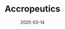 ---  
layout: startup_page  
title: "Accropeutics"  
id: "accropeutics.com"  
permalink: "/accropeuticsaccropeutics.com03142025/"  
website: "http://www.accropeutics.com/"  
funding_round: "Series B+"  
funding_amount: "$12M"  
investors: "Shenzhen Capital Group (SCGC), Morningside Ventures, Leader Venture Investment (SZTI), Hefei Sci-Tec Venture Capital (HFST)"  
about: "Accropeutics Inc. is a clinical-stage biotechnology company focused on developing novel therapeutics for immune-mediated inflammatory diseases. The company targets molecular mechanisms of regulated cell death to create potentially best-in-class therapies for a wide range of diseases. Accropeutics has a robust portfolio of compounds in various stages of development, from lead optimization to clinical testing."  
markets: "Biotech, Therapeutics, Pharmaceuticals"  
hq: "New York, New York, United States"  
founded_year: "2017"  
linkedin: "https://www.linkedin.com/company/accro-bioscience"  
twitter: ""  
instagram: ""  
facebook: ""  
crunchbase: "https://www.crunchbase.com/organization/accro-bioscience"  
pitchbook: "https://pitchbook.com/profiles/company/489709-90"  

date_display: "14-Mar-2025"  
date: "2025-03-14"

# SEO Optimization  
meta_title: "Accropeutics - Series B+ Funding ($12M)"  
meta_description: "Accropeutics, Accropeutics Inc. is a clinical-stage biotechnology company focused on developing novel therapeutics for immune-mediated inflammatory diseases. The co..."  
meta_keywords: "Accropeutics, Biotech, Therapeutics, Pharmaceuticals, Series B+ funding"  
canonical_url: "https://startup.projectstartups.com/accropeuticsaccropeutics.com03142025/"  
---